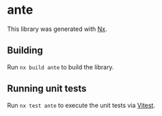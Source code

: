 # ante

This library was generated with [Nx](https://nx.dev).

## Building

Run `nx build ante` to build the library.

## Running unit tests

Run `nx test ante` to execute the unit tests via [Vitest](https://vitest.dev/).

